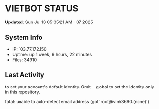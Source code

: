 # VIETBOT STATUS
**Updated**: Sun Jul 13 05:35:21 AM +07 2025

## System Info
- IP: 103.77.172.150
- Uptime: up 1 week, 9 hours, 22 minutes
- Files: 34910

## Last Activity

to set your account's default identity.
Omit --global to set the identity only in this repository.

fatal: unable to auto-detect email address (got 'root@vinh3690.(none)')
